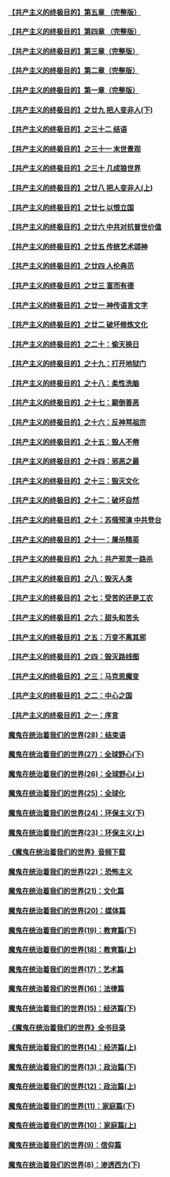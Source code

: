 #### [【共产主义的终极目的】第五章 （完整版）](../pages/nsc422/n11428912.md?t=08140126) 

#### [【共产主义的终极目的】第四章 （完整版）](../pages/nsc422/n11428907.md?t=08140126) 

#### [【共产主义的终极目的】第三章（完整版）](../pages/nsc422/n11428848.md?t=08140126) 

#### [【共产主义的终极目的】第二章（完整版）](../pages/nsc422/n11428831.md?t=08140126) 

#### [【共产主义的终极目的】第一章（完整版）](../pages/nsc422/n11417651.md?t=08140126) 

#### [【共产主义的终极目的】之廿九 把人变非人(下)](../pages/nsc422/n11344140.md?t=08140126) 

#### [【共产主义的终极目的】之三十二 结语](../pages/nsc422/n11360535.md?t=08140126) 

#### [【共产主义的终极目的】之三十一 末世景观](../pages/nsc422/n11351129.md?t=08140126) 

#### [【共产主义的终极目的】之三十 几成狼世界](../pages/nsc422/n11348280.md?t=08140126) 

#### [【共产主义的终极目的】之廿八 把人变非人(上)](../pages/nsc422/n11340492.md?t=08140126) 

#### [【共产主义的终极目的】之廿七 以恨立国](../pages/nsc422/n11336944.md?t=08140126) 

#### [【共产主义的终极目的】之廿六 中共对抗普世价值](../pages/nsc422/n11324785.md?t=08140126) 

#### [【共产主义的终极目的】之廿五 传统艺术颂神](../pages/nsc422/n11296396.md?t=08140126) 

#### [【共产主义的终极目的】之廿四 人伦典范](../pages/nsc422/n11296397.md?t=08140126) 

#### [【共产主义的终极目的】之廿三 富而有德](../pages/nsc422/n11283598.md?t=08140126) 

#### [【共产主义的终极目的】之廿一 神传语言文字](../pages/nsc422/n11263265.md?t=08140126) 

#### [【共产主义的终极目的】之廿二 破坏修炼文化](../pages/nsc422/n11245728.md?t=08140126) 

#### [【共产主义的终极目的】之二十：偷天换日](../pages/nsc422/n11238846.md?t=08140126) 

#### [【共产主义的终极目的】之十九：打开地狱门](../pages/nsc422/n11206376.md?t=08140126) 

#### [【共产主义的终极目的】之十八：柔性洗脑](../pages/nsc422/n11199994.md?t=08140126) 

#### [【共产主义的终极目的】之十七：颠倒善恶](../pages/nsc422/n11179782.md?t=08140126) 

#### [【共产主义的终极目的】之十六：反神骂祖宗](../pages/nsc422/n11166798.md?t=08140126) 

#### [【共产主义的终极目的】之十五：毁人不倦](../pages/nsc422/n11166792.md?t=08140126) 

#### [【共产主义的终极目的】之十四：邪恶之最](../pages/nsc422/n11150249.md?t=08140126) 

#### [【共产主义的终极目的】之十三：毁灭文化](../pages/nsc422/n11135227.md?t=08140126) 

#### [【共产主义的终极目的】之十二：破坏自然](../pages/nsc422/n11135214.md?t=08140126) 

#### [【共产主义的终极目的】之十：苏俄预演 中共登台](../pages/nsc422/n11118424.md?t=08140126) 

#### [【共产主义的终极目的】之十一：屠杀精英](../pages/nsc422/n11118442.md?t=08140126) 

#### [【共产主义的终极目的】之九：共产邪灵一路杀](../pages/nsc422/n11114139.md?t=08140126) 

#### [【共产主义的终极目的】之八：毁灭人类](../pages/nsc422/n11108503.md?t=08140126) 

#### [【共产主义的终极目的】之七：受苦的还是工农](../pages/nsc422/n11101809.md?t=08140126) 

#### [【共产主义的终极目的】之六：甜头和苦头](../pages/nsc422/n11096971.md?t=08140126) 

#### [【共产主义的终极目的】之五：万变不离其邪](../pages/nsc422/n11091285.md?t=08140126) 

#### [【共产主义的终极目的】之四：毁灭路线图](../pages/nsc422/n11086284.md?t=08140126) 

#### [【共产主义的终极目的】之三：马克思魔变](../pages/nsc422/n11061941.md?t=08140126) 

#### [【共产主义的终极目的】之二：中心之国](../pages/nsc422/n11047728.md?t=08140126) 

#### [【共产主义的终极目的】之一：序言](../pages/nsc422/n11086077.md?t=08140126) 

#### [魔鬼在统治着我们的世界(28)：结束语](../pages/nsc422/n10936246.md?t=08140126) 

#### [魔鬼在统治着我们的世界(27)：全球野心(下)](../pages/nsc422/n10928319.md?t=08140126) 

#### [魔鬼在统治着我们的世界(26)：全球野心(上)](../pages/nsc422/n10900318.md?t=08140126) 

#### [魔鬼在统治着我们的世界(25)：全球化](../pages/nsc422/n10788205.md?t=08140126) 

#### [魔鬼在统治着我们的世界(24)：环保主义(下)](../pages/nsc422/n10695307.md?t=08140126) 

#### [魔鬼在统治着我们的世界(23)：环保主义(上)](../pages/nsc422/n10688613.md?t=08140126) 

#### [《魔鬼在统治着我们的世界》音频下载](../pages/nsc422/n10635553.md?t=08140126) 

#### [魔鬼在统治着我们的世界(22)：恐怖主义](../pages/nsc422/n10614727.md?t=08140126) 

#### [魔鬼在统治着我们的世界(21)：文化篇](../pages/nsc422/n10597706.md?t=08140126) 

#### [魔鬼在统治着我们的世界(20)：媒体篇](../pages/nsc422/n10586579.md?t=08140126) 

#### [魔鬼在统治着我们的世界(19)：教育篇(下)](../pages/nsc422/n10564808.md?t=08140126) 

#### [魔鬼在统治着我们的世界(18)：教育篇(上)](../pages/nsc422/n10526970.md?t=08140126) 

#### [魔鬼在统治着我们的世界(17)：艺术篇](../pages/nsc422/n10499093.md?t=08140126) 

#### [魔鬼在统治着我们的世界(16)：法律篇](../pages/nsc422/n10485969.md?t=08140126) 

#### [魔鬼在统治着我们的世界(15)：经济篇(下)](../pages/nsc422/n10469975.md?t=08140126) 

#### [《魔鬼在统治着我们的世界》全书目录](../pages/nsc422/n10464261.md?t=08140126) 

#### [魔鬼在统治着我们的世界(14)：经济篇(上)](../pages/nsc422/n10457370.md?t=08140126) 

#### [魔鬼在统治着我们的世界(13)：政治篇(下)](../pages/nsc422/n10448270.md?t=08140126) 

#### [魔鬼在统治着我们的世界(12)：政治篇(上)](../pages/nsc422/n10444576.md?t=08140126) 

#### [魔鬼在统治着我们的世界(11)：家庭篇(下)](../pages/nsc422/n10440961.md?t=08140126) 

#### [魔鬼在统治着我们的世界(10)：家庭篇(上)](../pages/nsc422/n10435448.md?t=08140126) 

#### [魔鬼在统治着我们的世界(9)：信仰篇](../pages/nsc422/n10432159.md?t=08140126) 

#### [魔鬼在统治着我们的世界(8)：渗透西方(下)](../pages/nsc422/n10429603.md?t=08140126) 


